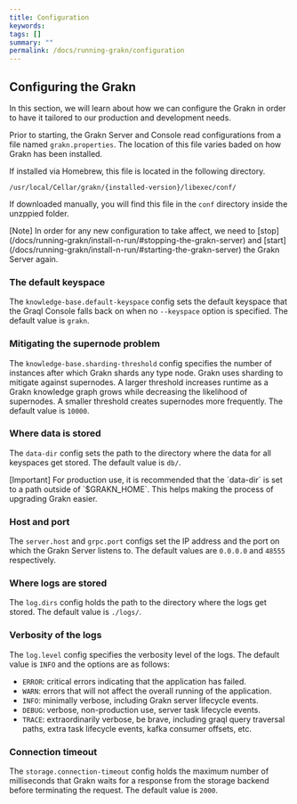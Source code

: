 ```yaml
---
title: Configuration
keywords:
tags: []
summary: ""
permalink: /docs/running-grakn/configuration
---
```


## Configuring the Grakn
In this section, we will learn about how we can configure the Grakn in order to have it tailored to our production and development needs.

Prior to starting, the Grakn Server and Console read configurations from a file named `grakn.properties`. The location of this file varies baded on how Grakn has been installed.

If installed via Homebrew, this file is located in the following directory.

```
/usr/local/Cellar/grakn/{installed-version}/libexec/conf/
```

If downloaded manually, you will find this file in the `conf` directory inside the unzppied folder.

<div class="alert">
[Note]
In order for any new configuration to take affect, we need to [stop](/docs/running-grakn/install-n-run/#stopping-the-grakn-server) and [start](/docs/running-grakn/install-n-run/#starting-the-grakn-server) the Grakn Server again.
</div>

### The default keyspace
The `knowledge-base.default-keyspace` config sets the default keyspace that the Graql Console falls back on when no `--keyspace` option is specified. The default value is `grakn`.

### Mitigating the supernode problem
The `knowledge-base.sharding-threshold` config specifies the number of instances after which Grakn shards any type node. Grakn uses sharding to mitigate against supernodes. A larger threshold increases runtime as a Grakn knowledge graph grows while decreasing the likelihood of supernodes. A smaller threshold creates supernodes more frequently. The default value is `10000`.

### Where data is stored
The `data-dir` config sets the path to the directory where the data for all keyspaces get stored. The default value is `db/`.

<div class="alert">
[Important]
For production use, it is recommended that the `data-dir` is set to a path outside of `$GRAKN_HOME`. This helps making the process of upgrading Grakn easier.
</div>

### Host and port
The `server.host` and `grpc.port` configs set the IP address and the port on which the Grakn Server listens to. The default values are `0.0.0.0` and `48555` respectively.

### Where logs are stored
The `log.dirs` config holds the path to the directory where the logs get stored. The default value is `./logs/`.

### Verbosity of the logs
The `log.level` config specifies the verbosity level of the logs. The default value is `INFO` and the options are as follows:
- `ERROR`: critical errors indicating that the application has failed.
- `WARN`: errors that will not affect the overall running of the application.
- `INFO`: minimally verbose, including Grakn server lifecycle events.
- `DEBUG`: verbose, non-production use, server task lifecycle events.
- `TRACE`: extraordinarily verbose, be brave, including graql query traversal paths, extra task lifecycle events, kafka consumer offsets, etc.

### Connection timeout
The `storage.connection-timeout` config holds the maximum number of milliseconds that Grakn waits for a response from the storage backend before terminating the request. The default value is `2000`.

